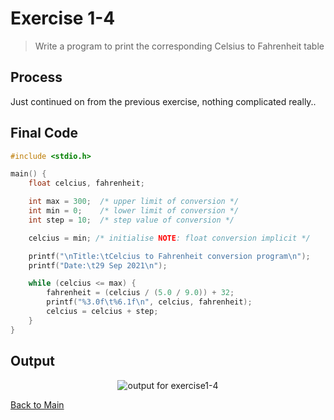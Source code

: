 # Exercise 1-4
> Write a program to print the corresponding Celsius to Fahrenheit table

## Process
Just continued on from the previous exercise, nothing complicated really..

## Final Code
```c
#include <stdio.h>

main() {
    float celcius, fahrenheit;

    int max = 300;	/* upper limit of conversion */
    int min = 0;	/* lower limit of conversion */
    int step = 10;	/* step value of conversion */

    celcius = min; /* initialise NOTE: float conversion implicit */

    printf("\nTitle:\tCelcius to Fahrenheit conversion program\n");
    printf("Date:\t29 Sep 2021\n");

    while (celcius <= max) {
        fahrenheit = (celcius / (5.0 / 9.0)) + 32;
        printf("%3.0f\t%6.1f\n", celcius, fahrenheit);
        celcius = celcius + step;
    }
}
```

## Output
<p align="center">
    <image src="../assets/exercise1-4_output.jpg" alt="output for exercise1-4" />
</p>

[Back to Main](../readme.md)
